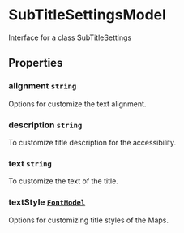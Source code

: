 # SubTitleSettingsModel

Interface for a class SubTitleSettings

## Properties

### alignment `string`

Options for customize the text alignment.

### description `string`

To customize title description for the accessibility.

### text `string`

To customize the text of the title.

### textStyle [`FontModel`](./api-fontModel.html)

Options for customizing title styles of the Maps.
